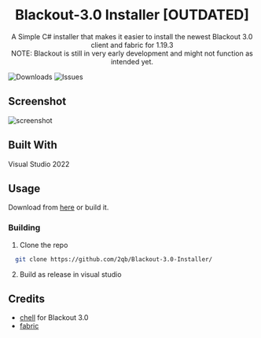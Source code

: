 <br/>
<p align="center">
  <h1 align="center">Blackout-3.0 Installer [OUTDATED]</h3>

  <p align="center">
    A Simple C# installer that makes it easier to install the newest Blackout 3.0 client and fabric for 1.19.3
    <br/>
	NOTE: Blackout is still in very early development and might not function as intended yet.
    <br/>
  </p>
</p>

![Downloads](https://img.shields.io/github/downloads/2qb/Blackout-3.0-Installer/total) ![Issues](https://img.shields.io/github/issues/2qb/Blackout-3.0-Installer) 

## Screenshot

![screenshot](https://user-images.githubusercontent.com/68710010/219970603-7f0f3c95-4839-495a-8307-155a412ace29.png)



## Built With

Visual Studio 2022

## Usage

Download from [here](https://github.com/2qb/Blackout-3.0-Installer/releases/) or build it.

### Building

1. Clone the repo

```sh
  git clone https://github.com/2qb/Blackout-3.0-Installer/
```

2. Build as release in visual studio

## Credits

* [chell](https://github.com/chell-dev/Blackout-3.0) for Blackout 3.0
* [fabric](https://fabricmc.net/) 
